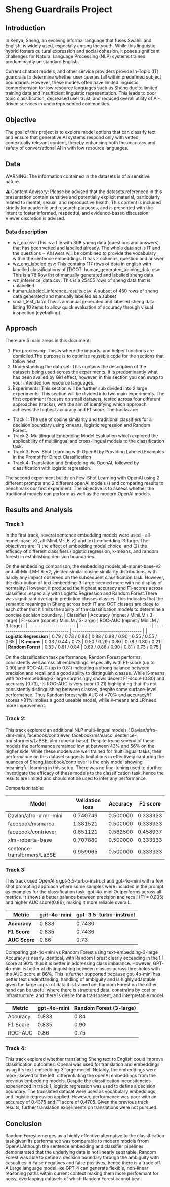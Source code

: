 
# Sheng Guardrails Project

## Introduction

In Kenya, Sheng, an evolving informal language that fuses Swahili and English, is widely used, especially among the youth. While this linguistic hybrid fosters cultural expression and social cohesion, it poses significant challenges for Natural Language Processing (NLP) systems trained predominantly on standard English.

Current chatbot models, and other service providers provide In-Topic (IT) guardrails to determine whether user queries fall within predefined subject boundaries. However, these models often have limited linguistic comprehension for low resource languages such as Sheng due to limited training data and insufficient linguistic representation. This leads to poor topic classification, decreased user trust, and reduced overall utility of AI-driven services in underrepresented communities.

## Objective

The goal of this project is to explore model options that can classify text and ensure that generative AI systems respond only with vetted, contextually relevant content, thereby enhancing both the accuracy and safety of conversational AI in with low resource languages.

## Data
WARNING: The information contained in the datasets is of a sensitive nature. 

⚠️ Content Advisory:
Please be advised that the datasets referenced in this presentation contain sensitive and potentially explicit material, particularly related to mental, sexual, and reproductive health. This content is included strictly for academic and research purposes, and is presented with the intent to foster informed, respectful, and evidence-based discussion. Viewer discretion is advised.

### Data description
- wz_qa.csv: This is a file with 308 sheng data (questions and answers) that has been vetted and labelled already. The whole data set is IT and the questions + Answers will be combined to provide the vocabulary within the sentence embeddings. It has 2 columns, question and answer
- wz_eng_labeled.csv: This contains 117 rows of data in english with labelled classifications of IT/OOT.
human_generated_training_data.csv: This is a 78 Row  list of manually generated and labelled sheng data
- wz_inference_data.csv: This is a 25455 rows of sheng data that is unlabelled. 
- human_labeled_inference_results.csv: A subset of 450 rows of sheng data generated and manually labelled as a subset
- small_test_data: This is a manual generated and labelled sheng data listing 10 items to allow quick evaluation of accuracy through visual inspection (eyeballing).

## Approach
There are 5 main areas in this document:

1.   Pre-processing: This is where the imports, and helper functions are domiciled.The purpose is to optimize reusable code for the sections that follow next.
2.   Understanding the data set: This contains the description of the datasets being used across the experiments. It is predominantly what has been availed by Girl effect, however, in this section you can swap to your intended low resource languages.
3. Experiments: This section will be further sub divided into 2 large experiments.
This section will be divided into two main experiments.
The first experiment focuses on small datasets, tested across four different approaches (tracks), with the aim of identifying which approach achieves the highest accuracy and F1 score. The tracks are:
*   Track 1: The use of cosine similarity and traditional classifiers for a decision boundary using kmeans, logistic regression and Random Forest.
* Track 2: Multilingual Embedding Model Evaluation which explored the applicability of multilingual and cross-lingual models to the classification task.
* Track 3: Few-Shot Learning with OpenAI by Providing Labeled Examples in the Prompt for Direct Classification
* Track 4: Translation and Embedding via OpenAI, followed by classification with logistic regression.

The second experiment builds on Few-Shot Learning with OpenAI using 2 different prompts and 2 different openAI models () and comparing results to benchmark our first experiment. The objective is to assess whether the traditional models can perform as well as the modern OpenAI models.

## Results and Analysis
### Track 1:
In the first track, several sentence embedding models were used -  all-mpnet-base-v2, all-MiniLM-L6-v2 and text-embedding-3-large. The objectives are: 1) the effect of embedding model choice, and (2) the efficacy of different classifiers (logistic regression, k-means, and random forest) in establishing decision boundaries.

On the embedding comparison, the embedding models,all-mpnet-base-v2 and all-MiniLM-L6-v2, yielded similar cosine similarity distributions, with hardly any impact observed on the subsequent classification task. However, the distribution of text-embedding-3-large seemed more with no display of normality. However, it produced the highest accuracy and F1-scores across classifiers, especially with Logistic Regression and Random Forest.There was significant overlap in prediction classes classes. This indicates that the semantic meanings in Sheng across both IT and OOT classes are close to each other that it limits the ability of the classification models to determine a concise decision boundary.
| Classifier              | Accuracy (mpnet / MiniLM / 3-large) | F1-score (mpnet / MiniLM / 3-large) | ROC-AUC (mpnet / MiniLM / 3-large) |
| ----------------------- | ----------------------------------- | ----------------------------------- | ---------------------------------- |
| **Logistic Regression** | 0.79 / 0.78 / 0.84                  | 0.88 / 0.88 / 0.90                  | 0.55 / 0.55 / 0.65                 |
| **K-means**             | 0.33 / 0.44 / 0.73                  | 0.50 / 0.29 / 0.80                  | 0.78 / 0.80 / 0.21                 |
| **Random Forest**       | 0.83 / 0.81 / 0.84                  | 0.89 / 0.88 / 0.90                  | 0.81 / 0.73 / 0.75                 |



On the classification task performance, Random Forest performs consistently well across all embeddings, especially with F1-score (up to 0.90) and ROC-AUC (up to 0.81) indicating a strong balance between precision and recall and a good ability to distinguish classes. While K-means with text-embedding-3-large surprisingly shows decent F1-score (0.80) and accuracy (0.73), its ROC-AUC is very poor (0.21) highlighting that it's not consistently distinguishing between classes, despite some surface-level performance. Thus Random forest with AUC of >70% and accuracy/f1 scores >81%  implies a good useable model, while K-means and LR need more improvement.

### Track 2:

This track explored an additional NLP multi-lingual models ( Davlan/afro-xlmr-mini, facebook/contriever, facebook/msmarco, sentence-transformers/LaBSE, xlm-roberta-base). Despite trying several of these models the perfomance remained low at between 43% and 56% on the higher side. While these models are well trained for multilingual tasks, their performance on this dataset suggests limitations in effectively capturing the nuances of Sheng.facebook/contriever is the only model showing meaningful learning in this setup. There was no fine-tuning used to durther investigate the efficacy of these models to the classification task, hence the results are limited and should not be used to infer any performance.

Comparison table:

| Model    | Validation loss | Accuracy | F1 score |
| -------- | ------- | ------- | ------- |
| Davlan/afro-xlmr-mini  |0.740749  | 0.500000 | 0.333333
| facebook/msmarco | 1.381521   | 0.500000 | 0.333333 |
| facebook/contriever | 0.651121 | 0.562500 | 0.458937 |
| xlm-roberta-base| 0.707880 | 0.500000 | 0.333333 |
| sentence-transformers/LaBSE| 0.959065 | 0.500000 | 0.333333 |

### Track 3:

This track used OpenAI's gpt-3.5-turbo-instruct and gpt-4o-mini with a few shot prompting approach where some samples were included in the prompt as examples for the classification task. gpt-4o-mini Outperforms across all metrics. It shows a better balance between precision and recall (F1 = 0.835) and higher AUC score(0.86), making it more reliable overall..

| Metric        | gpt-4o-mini | gpt-3.5-turbo-instruct |
| ------------- | ----------- | ---------------------- |
| **Accuracy**  | 0.833       | 0.7430                 |
| **F1 Score**  | 0.835       | 0.7436                 |
| **AUC Score** | 0.86        | 0.73                   |

Comparing gpt-4o-mini vs Random Forest using text-embedding-3-large
Accuracy is nearly identical, with Random Forest clearly exceeding in the F1 score at 90% thus it is better in addressing class imbalance. However, GPT-4o-mini is better at distinguishing between classes across thresholds with the AUC score at 86%. This is further supported because gpt-4o-mini has better text understanding, handling of ambiguity and is highly adaptable given the large copra of data it is trained on. Random Forest on the other hand can be useful where there is structured data, constrains by cost or infrastructure, and there is desire for a transparent, and interpretable model.

| Metric   | **gpt-4o-mini** | **Random Forest (3-large)** |
| -------- | --------------- | --------------------------- |
| Accuracy | 0.833           | 0.84                        |
| F1 Score | 0.835           | 0.90                        |
| ROC-AUC  | 0.86            | 0.75                        |


### Track 4:

This track explored whether translating Sheng text to English could improve classification outcomes. Openai was used for translation and embeddings using it's text-embedding-3-large model. Notably, the embeddings were more skewed to the left, differentiating the openAI embeddings from the previous embedding models. Despite the classification inconsitencies experienced in track 1, logistic regression was used to define a decision boundary. The translated dataset were used as vocabulary embeddings, and logistic regression applied. However, performance was poor with an accuracy of 0.4375 and F1 score of 0.4705. Given the previous track results, further translation experiments on translations were not pursued.


## Conclusion
Random Forest emerges as a highly effective alternative to the classification task given its performance was comparable to modern models frrom OpenAI.Although the sentence embedding and classifier pipelines demonstrated that the underlying data is not linearly separable, Random Forest was able to define a decision boundary through the ambiguity with casualties in False negatives and false positives, hence there is a trade off. A Large language model like GPT-4 can generate flexible, non-linear reasoning paths within current context making them more perfoemant for noisy, overlapping datasets of which Random Forest cannot beat.
